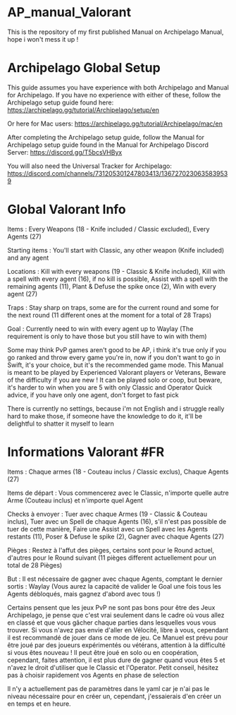 # AP_manual_Valorant
This is the repository of my first published Manual on Archipelago Manual, hope i won't mess it up !

# Archipelago Global Setup
This guide assumes you have experience with both Archipelago and Manual for Archipelago. If you have no experience with either of these, follow the Archipelago setup guide found here: https://archipelago.gg/tutorial/Archipelago/setup/en

Or here for Mac users: https://archipelago.gg/tutorial/Archipelago/mac/en

After completing the Archipelago setup guide, follow the Manual for Archipelago setup guide found in the Manual for Archipelago Discord Server: https://discord.gg/T5bcsVHByx

You will also need the Universal Tracker for Archipelago: https://discord.com/channels/731205301247803413/1367270230635839539

# Global Valorant Info
Items : Every Weapons (18 - Knife included / Classic excluded), Every Agents (27)

Starting items : You'll start with Classic, any other weapon (Knife included) and any agent

Locations : Kill with every weapons (19 - Classic & Knife included), Kill with a spell with every agent (16), if no kill is possible, Assist with a spell with the remaining agents (11), Plant & Defuse the spike once (2), Win with every agent (27)

Traps : Stay sharp on traps, some are for the current round and some for the next round (11 different ones at the moment for a total of 28 Traps)

Goal : Currently need to win with every agent up to Waylay (The requirement is only to have those but you still have to win with them)

Some may think PvP games aren't good to be AP, i think it's true only if you go ranked and throw every game you're in, now if you don't want to go in Swift, it's your choice, but it's the recommended game mode.
This Manual is meant to be played by Experienced Valorant players or Veterans, Beware of the difficulty if you are new !
It can be played solo or coop, but beware, it's harder to win when you are 5 with only Classic and Operator
Quick advice, if you have only one agent, don't forget to fast pick

There is currently no settings, because i'm not English and i struggle really hard to make those, if someone have the  knowledge to do it, it'll be delightful to shatter it myself to learn



# Informations Valorant #FR

Items : Chaque armes (18 - Couteau inclus / Classic exclus), Chaque Agents (27)

Items de départ : Vous commencerez avec le Classic, n'importe quelle autre Arme (Couteau inclus) et n'importe quel Agent

Checks à envoyer : Tuer avec chaque Armes (19 - Classic & Couteau inclus), Tuer avec un Spell de chaque Agents (16), s'il n'est pas possible de tuer de cette manière, Faire une Assist avec un Spell avec les Agents restants (11), Poser & Defuse le spike (2), Gagner avec chaque Agents (27)

Pièges : Restez à l'affut des pièges, certains sont pour le Round actuel, d'autres pour le Round suivant (11 pièges different actuellement pour un total de 28 Pièges)

But : Il est nécessaire de gagner avec chaque Agents, comptant le dernier sortis : Waylay (Vous aurez la capacité de valider le Goal une fois tous les Agents débloqués, mais gagnez d'abord avec tous !)

Certains pensent que les jeux PvP ne sont pas bons pour être des Jeux Archipelago, je pense que c'est vrai seulement dans le cadre où vous allez en classé et que vous gâcher chaque parties dans lesquelles vous vous trouver. Si vous n'avez pas envie d'aller en Vélocité, libre à vous, cependant il est recommandé de jouer dans ce mode de jeu.
Ce Manuel est prévu pour être joué par des joueurs expérimentés ou vétérans, attention à la difficulté si vous êtes nouveau !
Il peut être joué en solo ou en coopération, cependant, faites attention, il est plus dure de gagner quand vous êtes 5 et n'avez le droit d'utiliser que le Classic et l'Operator.
Petit conseil, hésitez pas à choisir rapidement vos Agents en phase de selection

Il n'y a actuellement pas de paramètres dans le yaml car je n'ai pas le niveau nécessaire pour en créer un, cependant, j'essaierais d'en créer un en temps et en heure.
